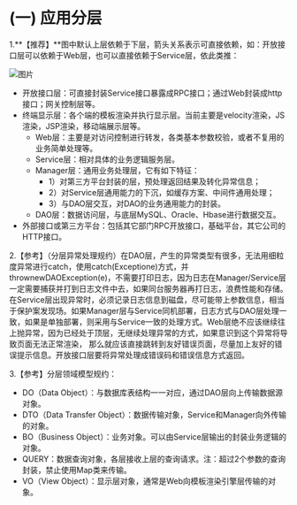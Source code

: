 # (一) 应用分层

1.**【推荐】**图中默认上层依赖于下层，箭头关系表示可直接依赖，如：开放接口层可以依赖于Web层，也可以直接依赖于Service层，依此类推：

![图片](http://thumbnail0.baidupcs.com/thumbnail/eff19084f572f7251e5ebe8b536325e0?fid=524837358-250528-794167125372554&time=1487818800&rt=sh&sign=FDTAER-DCb740ccc5511e5e8fedcff06b081203-4MMz%2B13PsoDwqydHVhYRD%2FskBMA%3D&expires=8h&chkv=0&chkbd=0&chkpc=&dp-logid=1240616719259680386&dp-callid=0&size=c710_u400&quality=100)

* 开放接口层：可直接封装Service接口暴露成RPC接口；通过Web封装成http接口；网关控制层等。
* 终端显示层：各个端的模板渲染并执行显示层。当前主要是velocity渲染，JS渲染，JSP渲染，移动端展示层等。
  * Web层：主要是对访问控制进行转发，各类基本参数校验，或者不复用的业务简单处理等。
  * Service层：相对具体的业务逻辑服务层。
  * Manager层：通用业务处理层，它有如下特征：
	  - 1）对第三方平台封装的层，预处理返回结果及转化异常信息；
	  - 2）对Service层通用能力的下沉，如缓存方案、中间件通用处理；
	  - 3）与DAO层交互，对DAO的业务通用能力的封装。
  * DAO层：数据访问层，与底层MySQL、Oracle、Hbase进行数据交互。
* 外部接口或第三方平台：包括其它部门RPC开放接口，基础平台，其它公司的HTTP接口。

2.【参考】（分层异常处理规约）在DAO层，产生的异常类型有很多，无法用细粒度异常进行catch，使用catch(Exceptione)方式，并thrownewDAOException(e)，不需要打印日志，因为日志在Manager/Service层一定需要捕获并打到日志文件中去，如果同台服务器再打日志，浪费性能和存储。在Service层出现异常时，必须记录日志信息到磁盘，尽可能带上参数信息，相当于保护案发现场。如果Manager层与Service同机部署，日志方式与DAO层处理一致，如果是单独部署，则采用与Service一致的处理方式。Web层绝不应该继续往上抛异常，因为已经处于顶层，无继续处理异常的方式，如果意识到这个异常将导致页面无法正常渲染，
那么就应该直接跳转到友好错误页面，尽量加上友好的错误提示信息。开放接口层要将异常处理成错误码和错误信息方式返回。

3.【参考】分层领域模型规约：
* DO（Data Object）：与数据库表结构一一对应，通过DAO层向上传输数据源对象。
* DTO（Data Transfer Object）：数据传输对象，Service和Manager向外传输的对象。
* BO（Business Object）：业务对象。可以由Service层输出的封装业务逻辑的对象。
* QUERY：数据查询对象，各层接收上层的查询请求。注：超过2个参数的查询封装，禁止使用Map类来传输。
* VO（View Object）：显示层对象，通常是Web向模板渲染引擎层传输的对象。